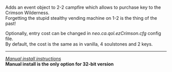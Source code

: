 Adds an event object to 2-2 campfire which allows to purchase key to the Crimson Wilderness.  
Forgetting the stupid stealthy vending machine on 1-2 is the thing of the past!  

Optionally, entry cost can be changed in *neo.ca.qol.ezCrimson.cfg* config file.  
By default, the cost is the same as in vanilla, 4 soulstones and 2 keys.

---
[*Manual install instructions*](https://github.com/Neoshrimp/ChronoArk-gameplay-plugins#installation)  
**Manual install is the only option for 32-bit version**
